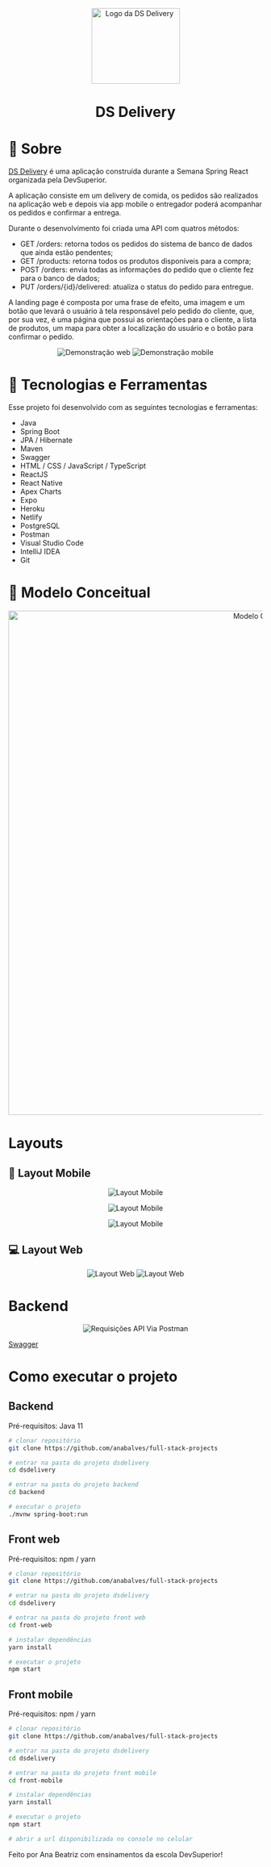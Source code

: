 <p align="center">
  <a href="https://dsdelivery-anabalves.netlify.app/">
    <img src="./.github/logo.svg" height="150" width="175" alt="Logo da DS Delivery" />
  </a>
</p>

<h1 align="center">DS Delivery</h1>

# 📖 Sobre

[DS Delivery](https://dsdelivery-anabalves.netlify.app/) é uma aplicação construída durante a Semana Spring React organizada pela DevSuperior.

A aplicação consiste em um delivery de comida, os pedidos são realizados na aplicação web e depois via app mobile o entregador poderá acompanhar os pedidos e confirmar a entrega.

Durante o desenvolvimento foi criada uma 
API com quatros métodos:

- GET /orders: retorna todos os pedidos do sistema de banco de dados que ainda estão pendentes;
- GET /products: retorna todos os produtos disponíveis para a compra;
- POST /orders: envia todas as informações do pedido que o cliente fez para o banco de dados;
- PUT /orders/{id}/delivered: atualiza o status do pedido para entregue.

A landing page é composta por uma frase de efeito, uma imagem e um botão que levará o usuário à tela responsável pelo pedido do cliente, que, por sua vez, é uma página que possui as orientações para o cliente, a lista de produtos, um mapa para obter a localização do usuário e o botão para confirmar o pedido.

<p align="center">
  <img alt="Demonstração web" src="./.github/web.gif">
  <img alt="Demonstração mobile" src="./.github/mobile.gif">
</p>

# 🚀 Tecnologias e Ferramentas

Esse projeto foi desenvolvido com as seguintes tecnologias e ferramentas:

- Java
- Spring Boot
- JPA / Hibernate
- Maven
- Swagger
- HTML / CSS / JavaScript / TypeScript
- ReactJS
- React Native
- Apex Charts
- Expo
- Heroku
- Netlify
- PostgreSQL
- Postman
- Visual Studio Code
- IntelliJ IDEA
- Git

# 🎲 Modelo Conceitual

<p align="center">
  <img alt="Modelo Conceitual" src="./.github/mc.png" width="1000px">
</p>

# Layouts

## 📱 Layout Mobile

<p align="center">
  <img alt="Layout Mobile" src="./.github/layout-mobile-1.png">
</p>
<p align="center">
  <img alt="Layout Mobile" src="./.github/layout-mobile-2.png">
</p>
<p align="center">
  <img alt="Layout Mobile" src="./.github/layout-mobile-3.png">
</p>

## 💻 Layout Web

<p align="center">
  <img alt="Layout Web" src="./.github/layout-web-1.png">
  <img alt="Layout Web" src="./.github/layout-web-2.png">
</p>

# Backend

<p align="center">
  <img alt="Requisições API Via Postman" src="./.github/postman.gif">
</p>

[Swagger](https://dsdelivery-anabalves.herokuapp.com/swagger-ui/)

# Como executar o projeto

## Backend
Pré-requisitos: Java 11

```bash
# clonar repositório
git clone https://github.com/anabalves/full-stack-projects

# entrar na pasta do projeto dsdelivery
cd dsdelivery

# entrar na pasta do projeto backend
cd backend

# executar o projeto
./mvnw spring-boot:run
```

## Front web
Pré-requisitos: npm / yarn

```bash
# clonar repositório
git clone https://github.com/anabalves/full-stack-projects

# entrar na pasta do projeto dsdelivery
cd dsdelivery

# entrar na pasta do projeto front web
cd front-web

# instalar dependências
yarn install

# executar o projeto
npm start
```

## Front mobile
Pré-requisitos: npm / yarn

```bash
# clonar repositório
git clone https://github.com/anabalves/full-stack-projects

# entrar na pasta do projeto dsdelivery
cd dsdelivery

# entrar na pasta do projeto front mobile
cd front-mobile

# instalar dependências
yarn install

# executar o projeto
npm start

# abrir a url disponibilizada no console no celular
```


Feito por Ana Beatriz com ensinamentos da escola DevSuperior!
